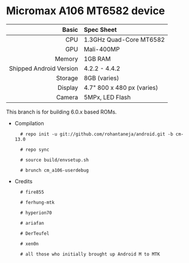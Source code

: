 Micromax A106 MT6582 device
==============

Basic   | Spec Sheet
-------:|:-------------------------
CPU     | 1.3GHz Quad-Core MT6582
GPU     | Mali-400MP
Memory  | 1GB RAM
Shipped Android Version | 4.2.2 - 4.4.2
Storage | 8GB (varies)
Display | 4.7" 800 x 480 px (varies)
Camera  | 5MPx, LED Flash

This branch is for building 6.0.x based ROMs.

* Compilation

        # repo init -u git://github.com/rohantaneja/android.git -b cm-13.0
        
        # repo sync
        
        # source build/envsetup.sh
        
        # brunch cm_a106-userdebug

* Credits

        # fire855
        
        # ferhung-mtk
        
        # hyperion70
        
        # ariafan
        
        # DerTeufel

        # xen0n

        # all those who initially brought up Android M to MTK

